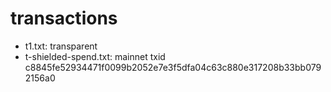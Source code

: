 # transactions

- t1.txt: transparent
- t-shielded-spend.txt: mainnet txid c8845fe52934471f0099b2052e7e3f5dfa04c63c880e317208b33bb0792156a0

